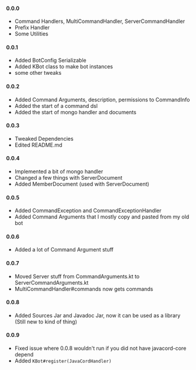 #### 0.0.0
* Command Handlers, MultiCommandHandler, ServerCommandHandler
* Prefix Handler
* Some Utilities

#### 0.0.1
* Added BotConfig Serializable
* Added KBot class to make bot instances
* some other tweaks

#### 0.0.2
* Added Command Arguments, description, permissions to CommandInfo
* Added the start of a command dsl
* Added the start of mongo handler and documents

#### 0.0.3
* Tweaked Dependencies
* Edited README.md

#### 0.0.4
* Implemented a bit of mongo handler
* Changed a few things with ServerDocument
* Added MemberDocument (used with ServerDocument)

#### 0.0.5
* Added CommandException and CommandExceptionHandler
* Added Command Arguments that I mostly copy and pasted from my old bot

#### 0.0.6
* Added a lot of Command Argument stuff

#### 0.0.7
* Moved Server stuff from CommandArguments.kt to ServerCommandArguments.kt
* MultiCommandHandler#commands now gets commands

#### 0.0.8
* Added Sources Jar and Javadoc Jar, now it can be used as a library
(Still new to kind of thing)

#### 0.0.9
* Fixed issue where 0.0.8 wouldn't run if you did not have javacord-core depend
* Added `KBot#register(JavaCordHandler)`